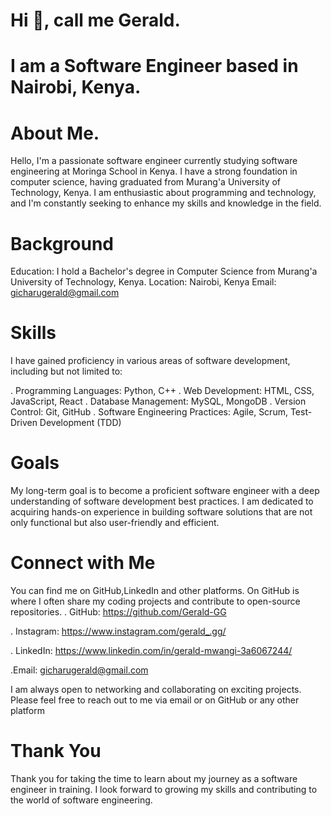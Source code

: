 # Hi 👋, call me Gerald.
                                                                    
# I am a Software Engineer based in Nairobi, Kenya.

# About Me.                    
Hello, I'm a passionate software engineer currently studying software engineering at Moringa School in Kenya.
I have a strong foundation in computer science, having graduated from Murang'a University of Technology, Kenya. 
I am enthusiastic about programming and technology, and I'm constantly seeking to enhance my skills and knowledge in the field.

# Background
Education: I hold a Bachelor's degree in Computer Science from Murang'a University of Technology, Kenya.
Location: Nairobi, Kenya
Email: gicharugerald@gmail.com

# Skills
I have gained proficiency in various areas of software development, including but not limited to:

. Programming Languages: Python, C++
. Web Development: HTML, CSS, JavaScript, React
. Database Management: MySQL, MongoDB
. Version Control: Git, GitHub
. Software Engineering Practices: Agile, Scrum, Test-Driven Development (TDD)

# Goals
My long-term goal is to become a proficient software engineer with a deep understanding of software development best practices.
I am dedicated to acquiring hands-on experience in building software solutions that are not only functional but also user-friendly and efficient.

# Connect with Me
You can find me on GitHub,LinkedIn and other platforms. On GitHub is where I often share my coding projects and contribute to open-source repositories.
. GitHub: https://github.com/Gerald-GG

. Instagram: https://www.instagram.com/gerald_.gg/

. LinkedIn: https://www.linkedin.com/in/gerald-mwangi-3a6067244/

.Email: gicharugerald@gmail.com

I am always open to networking and collaborating on exciting projects. Please feel free to reach out to me via email or on GitHub or any other platform

# Thank You
Thank you for taking the time to learn about my journey as a software engineer in training. 
I look forward to growing my skills and contributing to the world of software engineering.
